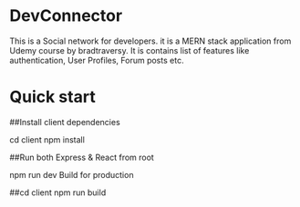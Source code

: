 # DevConnector
This is a Social network for developers. it is a MERN stack application from Udemy course by bradtraversy.
It is contains list of features like authentication, User Profiles, Forum posts etc.

# Quick start
##Install client dependencies

cd client
npm install

##Run both Express & React from root

npm run dev
Build for production

##cd client
npm run build
